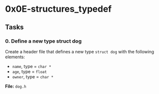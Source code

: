 # 0x0E-structures_typedef

## Tasks

### 0. Define a new type struct dog

Create a header file that defines a new type `struct dog` with the following elements:
- `name`, type = `char *`
- `age`, type = `float`
- `owner`, type = `char *`

**File:** `dog.h`
